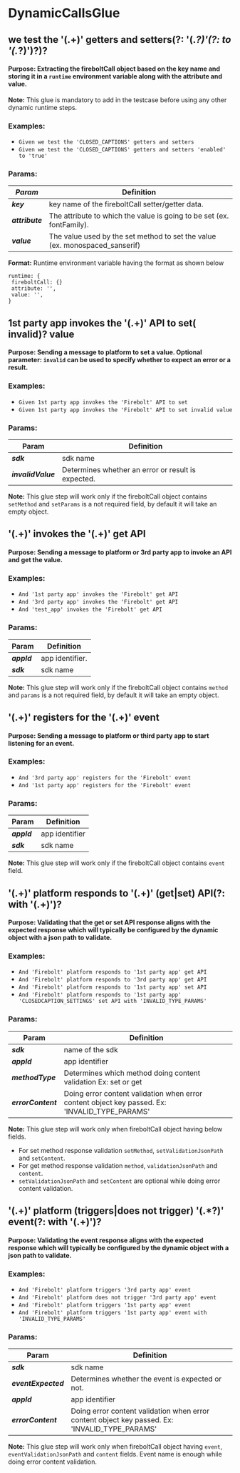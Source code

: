 # DynamicCallsGlue

## we test the '(.+)' getters and setters(?: '(.*?)'(?: to '(.*?)')?)?
#### Purpose: Extracting the fireboltCall object based on the key name and storing it in a `runtime` environment variable along with the attribute and value.

**Note:** This glue is mandatory to add in the testcase before using any other dynamic runtime steps.

### Examples:

- `Given we test the 'CLOSED_CAPTIONS' getters and setters`
- `Given we test the 'CLOSED_CAPTIONS' getters and setters 'enabled' to 'true'`

### Params:

| **_Param_**     | **Definition**                                                              |
| --------------- | --------------------------------------------------------------------------- |
| **_key_**       | key name of the fireboltCall setter/getter data.                            |
| **_attribute_** | The attribute to which the value is going to be set (ex. fontFamily).       |
| **_value_**     | The value used by the set method to set the value (ex. monospaced_sanserif) |

**Format:** Runtime environment variable having the format as shown below

```
runtime: {
 fireboltCall: {}
 attribute: '',
 value: '',
}
```

## 1st party app invokes the '(.+)' API to set( invalid)? value

#### Purpose: Sending a message to platform to set a value. Optional parameter: `invalid` can be used to specify whether to expect an error or a result.

### Examples:

- `Given 1st party app invokes the 'Firebolt' API to set`
- `Given 1st party app invokes the 'Firebolt' API to set invalid value`

### Params:

| **Param**          | **Definition**                                     |
| ------------------ | -------------------------------------------------- |
| **_sdk_**          | sdk name                                           |
| **_invalidValue_** | Determines whether an error or result is expected. |

**Note:** This glue step will work only if the fireboltCall object contains `setMethod` and `setParams` is a not required field, by default it will take an empty object.


## '(.+)' invokes the '(.+)' get API

#### Purpose: Sending a message to platform or 3rd party app to invoke an API and get the value.

### Examples:

- `And '1st party app' invokes the 'Firebolt' get API`
- `And '3rd party app' invokes the 'Firebolt' get API`
- `And 'test_app' invokes the 'Firebolt' get API`

### Params:

| **Param**   | **Definition**  |
| ----------- | --------------- |
| **_appId_** | app identifier. |
| **_sdk_**   | sdk name        |

**Note:** This glue step will work only if the fireboltCall object contains `method` and `params` is a not required field, by default it will take an empty object.

## '(.+)' registers for the '(.+)' event

#### Purpose: Sending a message to platform or third party app to start listening for an event.

### Examples:

- `And '3rd party app' registers for the 'Firebolt' event`
- `And '1st party app' registers for the 'Firebolt' event`

### Params:

| **Param**   | **Definition** |
| ----------- | -------------- |
| **_appId_** | app identifier |
| **_sdk_**   | sdk name       |

**Note:** This glue step will work only if the fireboltCall object contains `event` field.


## '(.+)' platform responds to '(.+)' (get|set) API(?: with '(.+)')?

#### Purpose: Validating that the get or set API response aligns with the expected response which will typically be configured by the dynamic object with a json path to validate.

### Examples:

- `And 'Firebolt' platform responds to '1st party app' get API`
- `And 'Firebolt' platform responds to '3rd party app' get API`
- `And 'Firebolt' platform responds to '1st party app' set API`
- `And 'Firebolt' platform responds to '1st party app' 'CLOSEDCAPTION_SETTINGS' set API with 'INVALID_TYPE_PARAMS'`

### Params:

| **Param**          | **Definition**                                                                                 |
| ------------------ | ---------------------------------------------------------------------------------------------- |
| **_sdk_**          | name of the sdk                                                                                |
| **_appId_**        | app identifier                                                                                 |
| **_methodType_**   | Determines which method doing content validation Ex: set or get                                |
| **_errorContent_** | Doing error content validation when error content object key passed. Ex: 'INVALID_TYPE_PARAMS' |

**Note:** This glue step will work only when fireboltCall object having below fields.

- For set method response validation `setMethod`, `setValidationJsonPath` and `setContent`.
- For get method response validation `method`, `validationJsonPath` and `content`.
- `setValidationJsonPath` and `setContent` are optional while doing error content validation.

## '(.+)' platform (triggers|does not trigger) '(.\*?)' event(?: with '(.+)')?

#### Purpose: Validating the event response aligns with the expected response which will typically be configured by the dynamic object with a json path to validate.

### Examples:

- `And 'Firebolt' platform triggers '3rd party app' event`
- `And 'Firebolt' platform does not trigger '3rd party app' event`
- `And 'Firebolt' platform triggers '1st party app' event`
- `And 'Firebolt' platform triggers '1st party app' event with 'INVALID_TYPE_PARAMS'`

### Params:

| **Param**           | **Definition**                                                                                 |
| ------------------- | ---------------------------------------------------------------------------------------------- |
| **_sdk_**           | sdk name                                                                                       |
| **_eventExpected_** | Determines whether the event is expected or not.                                               |
| **_appId_**         | app identifier                                                                                 |
| **_errorContent_**  | Doing error content validation when error content object key passed. Ex: 'INVALID_TYPE_PARAMS' |

**Note:** This glue step will work only when fireboltCall object having `event`, `eventValidationJsonPath` and `content` fields. Event name is enough while doing error content validation.
